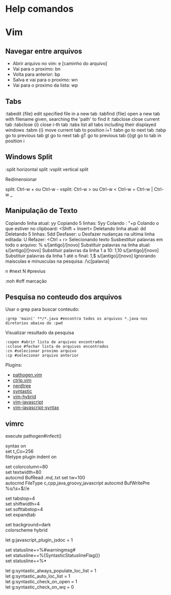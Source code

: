 # Help comandos

# Vim

## Navegar entre arquivos

* Abrir arquivo no vim: e [caminho do arquivo]
* Vai para o proximo: bn
* Volta  para anterior: bp
* Salva e vai para o proximo: wn
* Vai para o proximo da lista: wp

## Tabs

:tabedit {file}   edit specified file in a new tab
:tabfind {file}   open a new tab with filename given, searching the 'path' to find it
:tabclose         close current tab
:tabclose {i}     close i-th tab
:tabs         list all tabs including their displayed windows
:tabm {i}     move current tab to position i+1
:tabn         go to next tab
:tabp         go to previous tab
gt            go to next tab
gT            go to previous tab
{i}gt         go to tab in position i

## Windows Split

:split horizontal split
:vsplit vertical split

Redimensionar

split:  Ctrl-w + ou Ctrl-w -
vsplit: Ctrl-w > ou Ctrl-w <
Ctrl-w =
Ctrl-w |
Ctrl-w _

## Manipulação de Texto 

Copiando linha atual: yy
Copiando 5 linhas: 5yy
Colando : "+p
Colando o que estiver no clipboard: <Shift + Insert>
Deletando linha atual: dd
Deletando 5 linhas: 5dd
Desfaser: u
Desfazer nudanças na ultima linha editada: U
Refazer: <Ctrl + r>
Selecionando texto <V> 
Susbestituir palavras em todo o arquivo: % s/[antigo]/[novo]
Substituir palavras na linha atual: s/[antigo]/[novo]
Substituir palavras da linha 1 a 10: 1,10 s/[antigo]/[novo]
Substituir palavras da linha 1 até o final: 1,$ s/[antigo]/[novo]
Ignorando maisculas e minusculas na pesquisa: /\c[palavra]

n #next
N #previus

:noh #off marcação

## Pesquisa no conteudo dos arquivos

Usar o grep para buscar conteudo:

    :grep 'main(' **/*.java #encontra todos os arquivos *.java nos diretorios abaixo do :pwd

Visualizar resultado da pesquisa

    :copen #abrir lista de arquivos encontrados
    :cclose #fechar lista de arquivos encontrados
    :cn #selecionar proximo arquivo
    :cp #selecionar arquivo anterior


Plugins:

* [pathogen.vim](https://github.com/tpope/vim-pathogen)
* [ctrlp.vim](https://github.com/ctrlpvim/ctrlp.vim)
* [nerdtree](https://github.com/scrooloose/nerdtree)
* [syntastic](https://github.com/scrooloose/syntastic)
* [vim-hybrid](https://github.com/w0ng/vim-hybrid)
* [vim-javascript](https://github.com/pangloss/vim-javascript)
* [vim-javascript-syntax](https://github.com/jelera/vim-javascript-syntax)


## vimrc

execute pathogen#infect()                                                       

syntax on                                                                       
set t_Co=256                                                                    
filetype plugin indent on                                                       

set colorcolumn=80                                                              
set textwidth=80                                                                
autocmd BufRead *.md,*.txt set tw=100                                           
autocmd FileType c,cpp,java,groovy,javascript autocmd BufWritePre <buffer> %s/\s\+$//e

set tabstop=4                                                                   
set shiftwidth=4                                                                
set softtabstop=4                                                               
set expandtab                                                                   

set background=dark                                                             
colorscheme hybrid                                                              

let g:javascript_plugin_jsdoc = 1                                               

set statusline+=%#warningmsg#                                                   
set statusline+=%{SyntasticStatuslineFlag()}                                    
set statusline+=%*                                                              

let g:syntastic_always_populate_loc_list = 1                                    
let g:syntastic_auto_loc_list = 1                                               
let g:syntastic_check_on_open = 1                                               
let g:syntastic_check_on_wq = 0  
